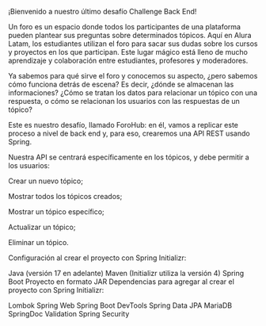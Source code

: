 ¡Bienvenido a nuestro último desafío Challenge Back End!

Un foro es un espacio donde todos los participantes de una plataforma pueden plantear sus preguntas sobre determinados tópicos. Aquí en Alura Latam, los estudiantes utilizan el foro para sacar sus dudas sobre los cursos y proyectos en los que participan. Este lugar mágico está lleno de mucho aprendizaje y colaboración entre estudiantes, profesores y moderadores.

Ya sabemos para qué sirve el foro y conocemos su aspecto, ¿pero sabemos cómo funciona detrás de escena? Es decir, ¿dónde se almacenan las informaciones? ¿Cómo se tratan los datos para relacionar un tópico con una respuesta, o cómo se relacionan los usuarios con las respuestas de un tópico?

Este es nuestro desafío, llamado ForoHub: en él, vamos a replicar este proceso a nivel de back end y, para eso, crearemos una API REST usando Spring.

Nuestra API se centrará específicamente en los tópicos, y debe permitir a los usuarios:

Crear un nuevo tópico;

Mostrar todos los tópicos creados;

Mostrar un tópico específico;

Actualizar un tópico;

Eliminar un tópico.

Configuración al crear el proyecto con Spring Initializr:

Java (versión 17 en adelante)
Maven (Initializr utiliza la versión 4)
Spring Boot
Proyecto en formato JAR
Dependencias para agregar al crear el proyecto con Spring Initializr:

Lombok
Spring Web
Spring Boot DevTools
Spring Data JPA
MariaDB
SpringDoc
Validation
Spring Security
